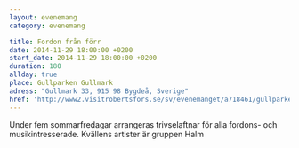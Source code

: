 ```yaml
---
layout: evenemang
category: evenemang

title: Fordon från förr
date: 2014-11-29 18:00:00 +0200
start_date: 2014-11-29 18:00:00 +0200
duration: 180
allday: true
place: Gullparken Gullmark
adress: "Gullmark 33, 915 98 Bygdeå, Sverige"
href: 'http://www2.visitrobertsfors.se/sv/evenemanget/a718461/gullparken/arena'
---
```


Under fem sommarfredagar arrangeras trivselaftnar för alla fordons- och musikintresserade. Kvällens artister är gruppen Halm

